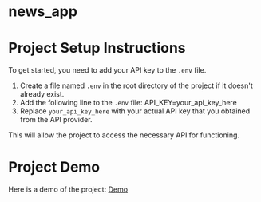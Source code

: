 # news_app

# Project Setup Instructions

To get started, you need to add your API key to the `.env` file.

1. Create a file named `.env` in the root directory of the project if it doesn't already exist.
2. Add the following line to the `.env` file: API_KEY=your_api_key_here
3. Replace `your_api_key_here` with your actual API key that you obtained from the API provider.

This will allow the project to access the necessary API for functioning.

# Project Demo

Here is a demo of the project: [Demo](https://drive.google.com/drive/folders/14RM8xzIROvMDmGg52d9MdW-XFfl2NHgs?usp=drive_link)

